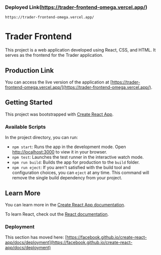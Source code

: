 ### Deployed Link(https://trader-frontend-omega.vercel.app/)
```
https://trader-frontend-omega.vercel.app/
```

# Trader Frontend

This project is a web application developed using React, CSS, and HTML. It serves as the frontend for the Trader application.

## Production Link

You can access the live version of the application at [https://trader-frontend-omega.vercel.app/](https://trader-frontend-omega.vercel.app/).

## Getting Started

This project was bootstrapped with [Create React App](https://github.com/facebook/create-react-app).

### Available Scripts

In the project directory, you can run:

- `npm start`: Runs the app in the development mode. Open [http://localhost:3000](http://localhost:3000) to view it in your browser.
- `npm test`: Launches the test runner in the interactive watch mode.
- `npm run build`: Builds the app for production to the `build` folder.
- `npm run eject`: If you aren't satisfied with the build tool and configuration choices, you can `eject` at any time. This command will remove the single build dependency from your project.

## Learn More

You can learn more in the [Create React App documentation](https://facebook.github.io/create-react-app/docs/getting-started).

To learn React, check out the [React documentation](https://reactjs.org/).

### Deployment

This section has moved here: [https://facebook.github.io/create-react-app/docs/deployment](https://facebook.github.io/create-react-app/docs/deployment)
